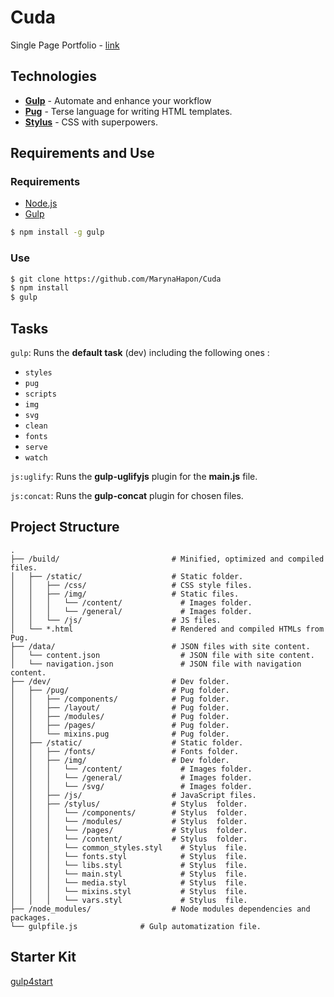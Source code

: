 # Cuda
Single Page Portfolio - [link](https://marynahapon.github.io/Cuda/build/index.html)


## Technologies

- [**Gulp**](http://gulpjs.com) - Automate and enhance your workflow
- [**Pug**](https://pugjs.org) - Terse language for writing HTML templates.
- [**Stylus**](http://stylus-lang.com) - CSS with superpowers.


## Requirements and Use
### Requirements

- [Node.js](https://nodejs.org/en/)
- [Gulp](http://gulpjs.com)

```bash
$ npm install -g gulp
```

### Use

```bash
$ git clone https://github.com/MarynaHapon/Cuda
$ npm install
$ gulp
```

## Tasks

```gulp```: Runs the **default task** (dev) including the following ones :

- ```styles```
- ```pug```
- ```scripts```
- ```img```
- ``svg``
- ``clean``
- ``fonts``
- ``serve``
- ``watch``

```js:uglify```: Runs the **gulp-uglifyjs** plugin for the **main.js** file.

```js:concat```: Runs the **gulp-concat** plugin for chosen files.

## Project Structure

```
.
├── /build/                         # Minified, optimized and compiled files.
│   ├── /static/                    # Static folder.
│   │   ├── /css/                   # CSS style files.
│   │   ├── /img/                   # Static files.
│   │   │   └── /content/             # Images folder.
│   │   │   └── /general/             # Images folder.
│   │   └── /js/                    # JS files.
│   └── *.html                      # Rendered and compiled HTMLs from Pug.
├── /data/                          # JSON files with site content.
│   └── content.json                  # JSON file with site content.
│   └── navigation.json               # JSON file with navigation content.
├── /dev/                           # Dev folder.
│   ├── /pug/                       # Pug folder.
│   │   ├── /components/            # Pug folder.
│   │   ├── /layout/                # Pug folder.
│   │   ├── /modules/               # Pug folder.
│   │   ├── /pages/                 # Pug folder.
│   │   └── mixins.pug              # Pug folder.
│   ├── /static/                    # Static folder.
│   │   ├── /fonts/                 # Fonts folder.
│   │   ├── /img/                   # Dev folder.
│   │   │   └── /content/             # Images folder.
│   │   │   └── /general/             # Images folder.
│   │   │   └── /svg/                 # Images folder.
│   │   ├── /js/                    # JavaScript files.
│   │   ├── /stylus/                # Stylus  folder.
│   │   │   └── /components/        # Stylus  folder.
│   │   │   └── /modules/           # Stylus  folder.
│   │   │   └── /pages/             # Stylus  folder.
│   │   │   └── /content/           # Stylus  folder.
│   │   │   └── common_styles.styl    # Stylus  file.
│   │   │   └── fonts.styl            # Stylus  file.
│   │   │   └── libs.styl             # Stylus  file.
│   │   │   └── main.styl             # Stylus  file.
│   │   │   └── media.styl            # Stylus  file.
│   │   │   └── mixins.styl           # Stylus  file.
│   │   │   └── vars.styl             # Stylus  file.
├── /node_modules/                  # Node modules dependencies and packages.
└── gulpfile.js              # Gulp automatization file.
```

##  Starter Kit
[gulp4start](https://github.com/FARCER/gulp4start)
